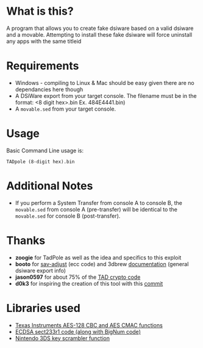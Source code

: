 # What is this?
A program that allows you to create fake dsiware based on a valid dsiware and a movable. Attempting to install these fake dsiware will force uninstall any apps with the same titleid
# Requirements
* Windows - compiling to Linux & Mac should be easy given there are no dependancies here though
* A DSiWare export from your target console. The filename must be in the format: <8 digit hex>.bin Ex. 484E4441.bin)
* A `movable.sed` from your target console.

# Usage  
Basic Command Line usage is:
```
TADpole (8-digit hex).bin 
```

# Additional Notes
* If you perform a System Transfer from console A to console B, the `movable.sed` from console A (pre-transfer) will be identical to the `movable.sed` for console B (post-transfer).

# Thanks
* **zoogie** for TadPole as well as the idea and specifics to this exploit
* **booto** for [sav-adjust](https://github.com/booto/dsi/tree/master/save_adjust) (ecc code) and 3dbrew [documentation](https://www.3dbrew.org/wiki/DSiWare_Exports) (general dsiware export info)
* **jason0597** for about 75% of the [TAD crypto code](https://github.com/jason0597/TADPole-3DS/)
* **d0k3** for inspiring the creation of this tool with this [commit](https://github.com/d0k3/GodMode9/commit/ec861a7bf7c162c605aea353c0b9cebe7fa80e71)

# Libraries used
 * [Texas Instruments AES-128 CBC and AES CMAC functions](https://github.com/flexibity-team/AES-CMAC-RFC)
 * [ECDSA sect233r1 code (along with BigNum code)](http://git.infradead.org/?p=users/segher/wii.git)
 * [Nintendo 3DS key scrambler function](https://github.com/luigoalma/3ds_keyscrambler/blob/master/src/UnScrambler.c#L50)
